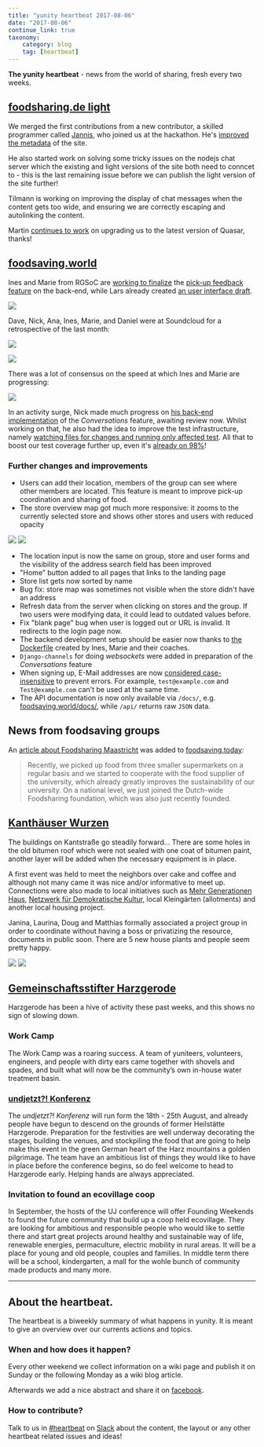 ```yaml
---
title: "yunity heartbeat 2017-08-06"
date: "2017-08-06"
continue_link: true
taxonomy:
    category: blog
    tag: [heartbeat]
---
```


**The yunity heartbeat** - news from the world of sharing, fresh every two weeks.

## [foodsharing.de light](https://foodsharing.de)

We merged the first contributions from a new contributor, a skilled programmer called [Jannis](https://github.com/derhuerst/), who joined us at the hackathon. He's [improved the metadata](https://github.com/foodsharing-dev/foodsharing-light/commits?author=derhuerst) of the site.

He also started work on solving some tricky issues on the nodejs chat server which the existing and light versions of the site both need to conncet to - this is the last remaining issue before we can publish the light version of the site further!

Tilmann is working on improving the display of chat messages when the content gets too wide, and ensuring we are correctly escaping and autolinking the content.

Martin [continues to work](https://github.com/foodsharing-dev/foodsharing-light/commits/quasar-beta) on upgrading us to the latest version of Quasar, thanks!

## [foodsaving.world](https://foodsaving.world)

Ines and Marie from RGSoC are [working to finalize](https://github.com/yunity/foodsaving-backend/issues/253#issuecomment-318612543) the [pick-up feedback feature](https://github.com/yunity/foodsaving-frontend/issues/159) on the back-end, while Lars already created [an user interface draft](https://github.com/yunity/foodsaving-frontend/pull/581).

![](https://user-images.githubusercontent.com/16825880/28800453-f57d0428-764c-11e7-8923-2c1a1affd7f0.png)

Dave, Nick, Ana, Ines, Marie, and Daniel were at Soundcloud for a retrospective of the last month:

![](rgsoc-retro-group.jpg?resize=800)

![](rgsoc-retro-board.jpg?resize=800)

There was a lot of consensus on the speed at which Ines and Marie are progressing:

![](rgsoc-retro-progress.jpg?resize=800)


In an activity surge, Nick made much progress on [his back-end implementation](https://github.com/yunity/foodsaving-backend/pull/333) of the _Conversations_ feature, awaiting review now. Whilst working on that, he also had the idea to improve the test infrastructure, namely [watching files for changes and running only affected test](https://github.com/yunity/foodsaving-backend/pull/334). All that to boost our test coverage further up, even it's [already on 98%](https://codecov.io/gh/yunity/foodsaving-backend)!

### Further changes and improvements

- Users can add their location, members of the group can see where other members are located. This feature is meant to improve pick-up coordination and sharing of food.
- The store overview map got much more responsive: it zooms to the currently selected store and shows other stores and users with reduced opacity

![](fstool-groupmap.png)
![](https://user-images.githubusercontent.com/4410802/28997594-ca0e6b0e-7a18-11e7-8498-e8cabc6213cc.png)

- The location input is now the same on group, store and user forms and the visibility of the address search field has been improved
- "Home" button added to all pages that links to the landing page
- Store list gets now sorted by name
- Bug fix: store map was sometimes not visible when the store didn't have an address
- Refresh data from the server when clicking on stores and the group. If two users were modifying data, it could lead to outdated values before. 
- Fix "blank page" bug when user is logged out or URL is invalid. It redirects to the login page now.
- The backend development setup should be easier now thanks to [the Dockerfile](https://github.com/yunity/foodsaving-backend/pull/331) created by Ines, Marie and their coaches.
- `Django-channels` for doing _websockets_ were added in preparation of the _Conversations_ feature
- When signing up, E-Mail addresses are now [considered case-insensitive](https://github.com/yunity/foodsaving-backend/pull/327) to prevent errors. For example, `test@example.com` and `Test@example.com` can't be used at the same time.
- The API documentation is now only available via `/docs/`, e.g. [foodsaving.world/docs/](https://foodsaving.world/docs/), while `/api/` returns raw `JSON` data.

## News from foodsaving groups

An [article about Foodsharing Maastricht](https://foodsaving.today/en/blog/2017/07/29/foodsharing-maastricht-discovery) was added to [foodsaving.today](https://foodsaving.today):

> Recently, we picked up food from three smaller supermarkets on a regular basis and we started to cooperate with the food supplier of the university, which already greatly improves the sustainability of our university. On a national level, we just joined the Dutch-wide Foodsharing foundation, which was also just recently founded.

## [Kanthäuser Wurzen](https://yunity.org/en/wurzen)

The buildings on Kantstraße go steadily forward... There are some holes in the old bitumen roof which were not sealed with one coat of bitumen paint, another layer will be added when the necessary equipment is in place. 

A first event was held to meet the neighbors over cake and coffee and although not many came it was nice and/or informative to meet up. Connections were also made to local initiatives such as [Mehr Generationen Haus](http://www.zuversichtverein.de/), [Netzwerk für Demokratische Kultur](http://www.ndk-wurzen.de/), local Kleingärten (allotments) and another local housing project. 

Janina, Laurina, Doug and Matthias formally associated a project group in order to coordinate without having a boss or privatizing the resource, documents in public soon. There are 5 new house plants and people seem pretty happy.

![](wurzen-sun.jpg?resize=500)
![](wurzen-chess.jpg?resize=500)

## [Gemeinschaftsstifter Harzgerode](https://www.gemeinschaftsstifter.info/)

Harzgerode has been a hive of activity these past weeks, and this shows no sign of slowing down.

### Work Camp
The Work Camp was a roaring success. A team of yuniteers, volunteers, engineers, and people with dirty ears came together with shovels and spades, and built what will now be the community’s own in-house water treatment basin.

### [undjetzt?! Konferenz](http://www.undjetzt-konferenz.de/)
The _undjetzt?! Konferenz_ will run form the 18th - 25th August, and already people have begun to descend on the grounds of former Heilstätte Harzgerode. Preparation for the festivities are well underway decorating the stages, building the venues, and stockpiling the food that are going to help make this event in the green German heart of the Harz mountains a golden pilgrimage. The team have an ambitious list of things they would like to have in place before the conference begins, so do feel welcome to head to Harzgerode early. Helping hands are always appreciated.

### Invitation to found an ecovillage coop

In September, the hosts of the UJ conference will offer Founding Weekends to found the future community that build up a coop held ecovillage. They are looking for ambitious and responsible people who would like to settle there and start great projects around healthy and sustainable way of life, renewable energies, permaculture, electric mobility in rural areas. It will be a place for young and old people, couples and families. In middle term there will be a school, kindergarten, a mall for the wohle bunch of community made products and many more.

---

## About the heartbeat.

The heartbeat is a biweekly summary of what happens in yunity. It is meant to give an overview over our currents actions and topics.

### When and how does it happen?

Every other weekend we collect information on a wiki page and publish it on Sunday or the following Monday as a wiki blog article.

Afterwards we add a nice abstract and share it on [facebook](https://www.facebook.com/yunity.org/).

### How to contribute?

Talk to us in [#heartbeat](https://yunity.slack.com/messages/heartbeat/) on [Slack](https://slackin.yunity.org) about the content, the layout or any other heartbeat related issues and ideas!
